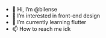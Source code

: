 - 👋 Hi, I’m @bilense
- 👀 I’m interested in front-end design
- 🌱 I’m currently learning flutter
- 📫 How to reach me idk

<!---
bilense/bilense is a ✨ special ✨ repository because its `README.md` (this file) appears on your GitHub profile.
You can click the Preview link to take a look at your changes.
--->
